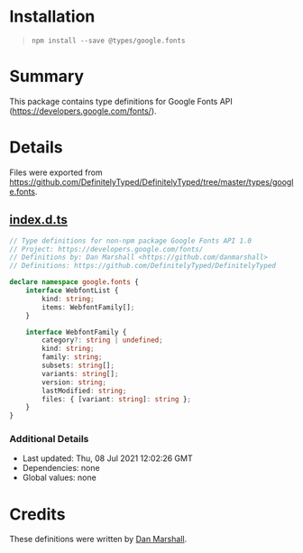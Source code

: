 # Installation
> `npm install --save @types/google.fonts`

# Summary
This package contains type definitions for Google Fonts API (https://developers.google.com/fonts/).

# Details
Files were exported from https://github.com/DefinitelyTyped/DefinitelyTyped/tree/master/types/google.fonts.
## [index.d.ts](https://github.com/DefinitelyTyped/DefinitelyTyped/tree/master/types/google.fonts/index.d.ts)
````ts
// Type definitions for non-npm package Google Fonts API 1.0
// Project: https://developers.google.com/fonts/
// Definitions by: Dan Marshall <https://github.com/danmarshall>
// Definitions: https://github.com/DefinitelyTyped/DefinitelyTyped

declare namespace google.fonts {
    interface WebfontList {
        kind: string;
        items: WebfontFamily[];
    }

    interface WebfontFamily {
        category?: string | undefined;
        kind: string;
        family: string;
        subsets: string[];
        variants: string[];
        version: string;
        lastModified: string;
        files: { [variant: string]: string };
    }
}

````

### Additional Details
 * Last updated: Thu, 08 Jul 2021 12:02:26 GMT
 * Dependencies: none
 * Global values: none

# Credits
These definitions were written by [Dan Marshall](https://github.com/danmarshall).
